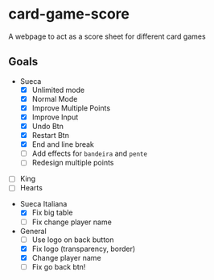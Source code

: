 # card-game-score
A webpage to act as a score sheet for different card games

## Goals
- Sueca
  - [x] Unlimited mode
  - [x] Normal Mode
  - [x] Improve Multiple Points
  - [x] Improve Input
  - [x] Undo Btn
  - [x] Restart Btn
  - [x] End and line break
  - [ ] Add effects for `bandeira` and `pente`
  - [ ] Redesign multiple points
- [ ] King
- [ ] Hearts
- Sueca Italiana
  - [x] Fix big table
  - [ ] Fix change player name

- General
  - [ ] Use logo on back button
  - [x] Fix logo (transparency, border)
  - [x] Change player name
  - [ ] Fix go back btn!